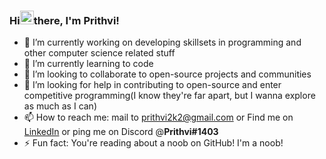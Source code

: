 ### Hi<img src="https://raw.githubusercontent.com/TheDudeThatCode/TheDudeThatCode/master/Assets/Hi.gif" alt="wav_hello" width="22" height="22"/>there, I'm Prithvi!


- 🔭 I’m currently working on developing skillsets in programming and other computer science related stuff
- 🌱 I’m currently learning to code
- 👯 I’m looking to collaborate to open-source projects and communities
- 🤔 I’m looking for help in contributing to open-source and enter competitive programming(I know they're far apart, but I wanna explore as much as I can)
- 📫 How to reach me: mail to prithvi2k2@gmail.com or Find me on [LinkedIn](https://www.linkedin.com/in/prithvi2k2/) or ping me on Discord @**Prithvi#1403**
- ⚡ Fun fact: You're reading about a noob on GitHub! I'm a noob!
